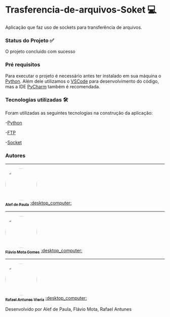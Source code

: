 # Trasferencia-de-arquivos-Soket :computer:
Aplicação que faz uso de sockets para transferência de arquivos.

### Status do Projeto :white_check_mark:
O projeto concluido com sucesso 

### Pré requisitos
Para executar o projeto é necessário antes ter instalado em sua máquina o [Python](https://www.python.org/). Além dele utilizamos o [VSCode](https://code.visualstudio.com/) para desenvolvimento do código, mas a IDE [PyCharm](https://www.jetbrains.com/pt-br/pycharm/download/) também é recomendada.


### Tecnologias utilizadas :hammer_and_wrench:
Foram utilizadas as seguintes tecnologias na construção da aplicação:

-[Python](https://www.python.org/)

-[FTP](https://pt.wikipedia.org/wiki/File_Transfer_Protocol)

-[Socket](https://realpython.com/python-sockets/)


### Autores
---

<a href="https://www.linkedin.com/in/alef-paula-aa98041ba/">
 <img style="border-radius: 50%;" src="https://media-exp3.licdn.com/dms/image/C5603AQF8F08-UivRnQ/profile-displayphoto-shrink_800_800/0/1622665395129?e=1630540800&v=beta&t=YhLwFoGFqoD-MZ1hWuEpGU22tZ6Xb2KlUR-w7Ri_pX4" width="100px;" alt=""/>
 <br />
 <sub><b>Alef de Paula</b></sub></a> <a href="https://www.linkedin.com/in/alef-paula-aa98041ba/ title="LinkedIn">:desktop_computer:</a>
 
 ---
 <a href="https://www.linkedin.com/in/fl%C3%A1vio-mota-gomes/">
 <img style="border-radius: 50%;" src="https://media-exp3.licdn.com/dms/image/C4E03AQHyRVRTEeBBHA/profile-displayphoto-shrink_200_200/0/1529179020986?e=1630540800&v=beta&t=sAhCYe0D8O1cXgfnrXX9y_FV1GHAjaJB6ndc--78nW4" width="100px;" alt=""/>
 <br />
 <sub><b>Flávio Mota Gomes</b></sub></a> <a href="https://www.linkedin.com/in/fl%C3%A1vio-mota-gomes/ title="LinkedIn">:desktop_computer:</a>
 
 ---
 <a href="https://www.linkedin.com/in/rafael-antunes-vieira-313a15159/">
 <img style="border-radius: 50%;" src="https://media-exp3.licdn.com/dms/image/C4E03AQFClLf0d6WxeA/profile-displayphoto-shrink_400_400/0/1613591915560?e=1630540800&v=beta&t=chyJzEPtoK5bTYjNsWJ07P3alG2slj7PanlQ4X7bdis" width="100px;" alt=""/>
 <br />
 <sub><b>Rafael Antunes Vieria</b></sub></a> <a href="https://www.linkedin.com/in/rafael-antunes-vieira-313a15159/ title="LinkedIn">:desktop_computer:</a>
 

 
 
Desenvolvido por Alef de Paula, Flávio Mota, Rafael Antunes 
